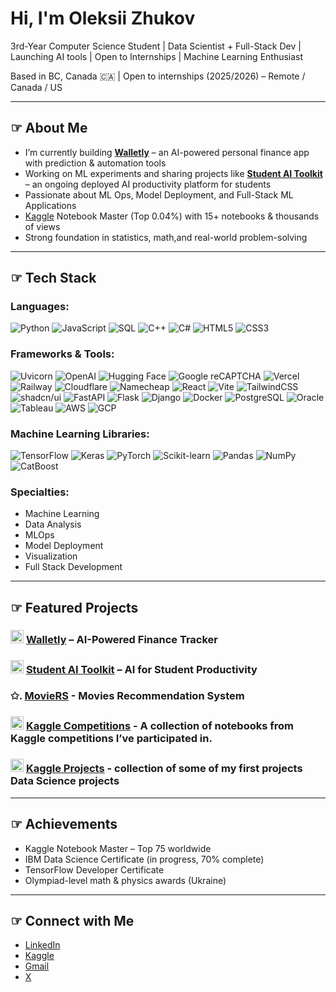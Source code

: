 # Hi, I'm Oleksii Zhukov

3rd-Year Computer Science Student | Data Scientist + Full-Stack Dev | Launching AI tools | Open to Internships | Machine Learning Enthusiast

Based in BC, Canada 🇨🇦 | Open to internships (2025/2026) – Remote / Canada / US

---

## ☞ About Me

-  I’m currently building [**Walletly**](https://github.com/Oleksiy-Zhukov/Walletly) – an AI-powered personal finance app with prediction & automation tools
-  Working on ML experiments and sharing projects like [**Student AI Toolkit**](https://github.com/Oleksiy-Zhukov/students-ai-toolkit) – an ongoing deployed AI productivity platform for students
-  Passionate about ML Ops, Model Deployment, and Full-Stack ML Applications
-  [Kaggle](https://www.kaggle.com/zhukovoleksiy) Notebook Master (Top 0.04%) with 15+ notebooks & thousands of views
-  Strong foundation in statistics, math,and real-world problem-solving 

---

## ☞ Tech Stack

### Languages:

![Python](https://img.shields.io/badge/python-3670A0?style=for-the-badge&logo=python&logoColor=ffdd54)
![JavaScript](https://img.shields.io/badge/javascript-%23323330.svg?style=for-the-badge&logo=javascript&logoColor=%23F7DF1E)
![SQL](https://img.shields.io/badge/sql-%23FED630.svg?style=for-the-badge&logo=mysql&logoColor=white)
![C++](https://img.shields.io/badge/c%2B%2B-%2300599C.svg?style=for-the-badge&logo=c%2B%2B&logoColor=white)
![C#](https://img.shields.io/badge/c%23-%23239120.svg?style=for-the-badge&logo=c-sharp&logoColor=white)
![HTML5](https://img.shields.io/badge/html5-%23E34F26.svg?style=for-the-badge&logo=html5&logoColor=white)
![CSS3](https://img.shields.io/badge/css3-%231572B6.svg?style=for-the-badge&logo=css3&logoColor=white)

### Frameworks & Tools:

![Uvicorn](https://img.shields.io/badge/uvicorn-F69220?style=for-the-badge&logo=uvicorn&logoColor=white)
![OpenAI](https://img.shields.io/badge/OpenAI-412991?style=for-the-badge&logo=openai&logoColor=white)
![Hugging Face](https://img.shields.io/badge/Hugging%20Face-yellow?style=for-the-badge&logo=huggingface&logoColor=black)
![Google reCAPTCHA](https://img.shields.io/badge/reCAPTCHA-4285F4?style=for-the-badge&logo=google&logoColor=white)
![Vercel](https://img.shields.io/badge/Vercel-000000?style=for-the-badge&logo=vercel&logoColor=white)
![Railway](https://img.shields.io/badge/Railway-111113?style=for-the-badge&logo=railway&logoColor=white)
![Cloudflare](https://img.shields.io/badge/Cloudflare-F38020?style=for-the-badge&logo=cloudflare&logoColor=white)
![Namecheap](https://img.shields.io/badge/Namecheap-E22424?style=for-the-badge&logo=namecheap&logoColor=white)
![React](https://img.shields.io/badge/react-%2320232a.svg?style=for-the-badge&logo=react&logoColor=%2361DAFB)
![Vite](https://img.shields.io/badge/vite-%23646CFF.svg?style=for-the-badge&logo=vite&logoColor=white)
![TailwindCSS](https://img.shields.io/badge/tailwindcss-%2338B2AC.svg?style=for-the-badge&logo=tailwind-css&logoColor=white)
![shadcn/ui](https://img.shields.io/badge/shadcn%2Fui-black?style=for-the-badge&logo=shadcn%2Fui&logoColor=white)
![FastAPI](https://img.shields.io/badge/FastAPI-005571?style=for-the-badge&logo=fastapi)
![Flask](https://img.shields.io/badge/flask-%23000.svg?style=for-the-badge&logo=flask&logoColor=white)
![Django](https://img.shields.io/badge/django-%23092E20.svg?style=for-the-badge&logo=django&logoColor=white)
![Docker](https://img.shields.io/badge/docker-%230db7ed.svg?style=for-the-badge&logo=docker&logoColor=white)
![PostgreSQL](https://img.shields.io/badge/PostgreSQL-%23316192.svg?style=for-the-badge&logo=postgresql&logoColor=white)
![Oracle](https://img.shields.io/badge/Oracle-F80000?style=for-the-badge&logo=oracle&logoColor=white)
![Tableau](https://img.shields.io/badge/Tableau-E97627?style=for-the-badge&logo=tableau&logoColor=white)
![AWS](https://img.shields.io/badge/AWS-%23FF9900.svg?style=for-the-badge&logo=amazon-aws&logoColor=white)
![GCP](https://img.shields.io/badge/GCP-4285F4?style=for-the-badge&logo=google-cloud&logoColor=white)

### Machine Learning Libraries:

![TensorFlow](https://img.shields.io/badge/TensorFlow-%23FF6F00.svg?style=for-the-badge&logo=TensorFlow&logoColor=white)
![Keras](https://img.shields.io/badge/Keras-%23D00000.svg?style=for-the-badge&logo=Keras&logoColor=white)
![PyTorch](https://img.shields.io/badge/PyTorch-%23EE4C2C.svg?style=for-the-badge&logo=pytorch&logoColor=white)
![Scikit-learn](https://img.shields.io/badge/scikit--learn-%23F7931E.svg?style=for-the-badge&logo=scikit-learn&logoColor=white)
![Pandas](https://img.shields.io/badge/Pandas-150458?style=for-the-badge&logo=pandas&logoColor=white)
![NumPy](https://img.shields.io/badge/NumPy-013243?style=for-the-badge&logo=numpy&logoColor=white)
![CatBoost](https://img.shields.io/badge/CatBoost-65B900?style=for-the-badge&logo=catboost&logoColor=white)

### Specialties:

- Machine Learning
- Data Analysis
- MLOps
- Model Deployment
- Visualization
- Full Stack Development

---

## ☞ Featured Projects

### <img width="21" height="21" alt="walletly_icon_refined" src="https://github.com/user-attachments/assets/5ec09817-4030-4c55-b88e-ca116c3094ca" /> [Walletly]() – AI-Powered Finance Tracker

### <img width="21" height="21" alt="studentsai_icon" src="https://github.com/user-attachments/assets/a96765dc-1c4c-43c7-a44d-a32b714bcb72" /> [Student AI Toolkit]() – AI for Student Productivity

### ✩.  [MovieRS](https://github.com/Oleksiy-Zhukov/MovieRS-Project) - Movies Recommendation System

### <img width="21" height="21" alt="kaggle" src="https://github.com/user-attachments/assets/c1a8253e-da07-4440-b369-bea974ec351c" /> [Kaggle Competitions](https://github.com/Oleksiy-Zhukov/Kaggle-Competitions) - A collection of notebooks from Kaggle competitions I’ve participated in.

### <img width="21" height="21" alt="kaggle" src="https://github.com/user-attachments/assets/c1a8253e-da07-4440-b369-bea974ec351c" /> [Kaggle Projects](https://github.com/Oleksiy-Zhukov/Kaggle-Projects) - collection of some of my first projects Data Science projects

---

## ☞ Achievements

-  Kaggle Notebook Master – Top 75 worldwide
-  IBM Data Science Certificate (in progress, 70% complete)
-  TensorFlow Developer Certificate 
-  Olympiad-level math & physics awards (Ukraine)

---

## ☞ Connect with Me

- [LinkedIn](https://www.linkedin.com/in/oleksiizhukov/)
- [Kaggle](https://www.kaggle.com/zhukovoleksiy)
- [Gmail](mailto:zhukov.oleksiy@gmail.com)
- [X](https://x.com/oleksii_zh)
